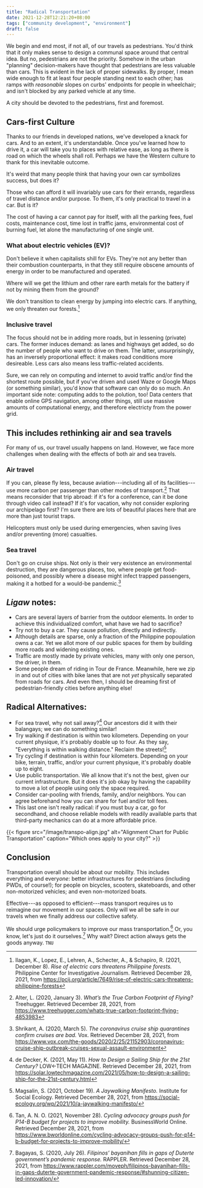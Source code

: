```yaml
---
title: "Radical Transportation"
date: 2021-12-28T12:21:20+08:00
tags: ["community development", "environment"]
draft: false
---
```


We begin and end most, if not all, of our travels as pedestrians. You'd
think that it only makes sense to design a communal space around that
central idea. But no, pedestrians are not the priority. Somehow in the
urban "planning" decision-makers have thought that pedestrians are less
valuable than cars. This is evident in the lack of proper sidewalks. By
proper, I mean wide enough to fit at least four people standing next to
each other; has ramps with *reasonable* slopes on curbs' endpoints for
people in wheelchair; and isn't blocked by any parked vehicle at any
time.

A city should be devoted to the pedestrians, first and foremost.

## Cars-first Culture

Thanks to our friends in developed nations,
we've developed a knack for cars.
And to an extent, it's understandable.
Once you've learned how to drive it,
a car will take you to places with relative ease,
as long as there is road on which the wheels shall roll.
Perhaps we have the Western culture to thank for this inevitable outcome.

It's weird that many people think that
having your own car symbolizes success,
but does it?

Those who can afford it will invariably use cars for their errands,
regardless of travel distance and/or purpose.
To them, it's only practical to travel in a car.
But is it?

The cost of having a car cannot pay for itself,
with all the parking fees, fuel costs, maintenance cost,
time lost in traffic jams, environmental cost of burning fuel,
let alone the manufacturing of one single unit.

### What about electric vehicles (EV)?

Don't believe it when capitalists shill for EVs. They're not any better
than their combustion counterparts, in that they still require obscene
amounts of energy in order to be manufactured and operated.

Where will we get the lithium and other rare earth metals for the battery if not
by mining them from the ground?

We don't transition to clean energy by jumping into electric cars.
If anything, we only threaten our forests.[^palawan]

[^palawan]: Ilagan, K., Lopez, E., Lehren, A., Schecter, A., & Schapiro, R. (2021, December 8). *Rise of electric cars threatens Philippine forests.* Philippine Center for Investigative Journalism. Retrieved December 28, 2021, from https://pcij.org/article/7649/rise-of-electric-cars-threatens-philippine-forests

### Inclusive travel

The focus should not be in adding more roads,
but in lessening (private) cars.
The former induces demand:
as lanes and highways get added,
so do the number of people who want to drive on them.
The latter, unsurprisingly, has an inversely proportional effect:
it makes road conditions more desireable.
Less cars also means less traffic-related accidents.

Sure, we can rely on computing and internet to avoid traffic and/or find the
shortest route possible,
but if you've driven and used Waze or Google Maps (or something similar),
you'd know that software can only do so much.
An important side note:
computing adds to the polution, too!
Data centers that enable online GPS navigation, among other things,
still use massive amounts of computational energy, and therefore
electricty from the power grid.

## This includes rethinking air and sea travels

For many of us, our travel usually happens on land.
However, we face more challenges when dealing with the effects of both air and
sea travels.

### Air travel

If you can, please fly less, because aviation---including all of its
facilities---use more carbon per passenger than
other modes of transport.[^air1]
That means reconsider that trip abroad:
if it's for a conference, can it be done through video call instead?
If it's for vacation, why not consider exploring our archipelago first?
I'm sure there are lots of beautiful places here that are more than just tourist traps.

[^air1]:Alter, L. (2020, January 3). *What’s the True Carbon Footprint of Flying?* Treehugger. Retrieved December 28, 2021, from https://www.treehugger.com/whats-true-carbon-footprint-flying-4853983

Helicopters must only be used during emergencies,
when saving lives and/or preventing (more) casualties.

### Sea travel

Don't go on cruise ships.
Not only is their very existence an environmental destruction,
they are dangerous places, too, where people get food-poisoned, and possibly where a disease might infect trapped passengers, making it a hotbed for a would-be pandemic.[^sea1]

[^sea1]: Shrikant, A. (2020, March 5). *The coronavirus cruise ship quarantines confirm cruises are bad.* Vox. Retrieved December 28, 2021, from https://www.vox.com/the-goods/2020/2/25/21152903/coronavirus-cruise-ship-outbreak-cruises-sexual-assault-environment

## *Ligaw* notes:
- Cars are several layers of barrier from the outdoor elements.
In order to achieve this individualized comfort,
what have we had to sacrifice?
- Try not to buy a car.
They cause pollution, directly and indirectly.
- Although details are sparse, only a fraction of the Philippine
  popoulation owns a car.
  Yet we allot more of our public spaces for them by building
  more roads and widening existing ones.
- Traffic are mostly made by private vehicles,
many with only one person, the driver, in them.
- Some people dream of riding in Tour de France.
Meanwhile, here we zip in and out of cities with bike lanes
that are not *yet* physically separated from roads for cars.
And even then, I should be dreaming first of
pedestrian-friendly cities before anything else!

## Radical Alternatives:
- For sea travel, why not sail away?[^sea2]
Our ancestors did it with their balangays;
we can do something similar!
- Try walking if destination is within two kilometers.
Depending on your current physique,
it's probably doable up to four.
As they say, "Everything is within walking distance."
Reclaim the streets![^jaywalking]
- Try cycling if destination is within four kilometers.
Depending on your bike, terrain, traffic, and/or your current physique, it's probably doable up to
eight.
- Use public transportation.
We all know that it's not the best,
given our current infrastructure.
But it does it's job okay by having the capability to move a lot of people using
only the space required.
- Consider car-pooling with friends, family, and/or neighbors.
You can agree beforehand how you can share for fuel and/or toll fees.
- This last one isn't really radical: if you must buy a car,
go for secondhand,
and choose reliable models with readily available parts
that third-party mechanics can do at a more affordable price.

[^sea2]: de Decker, K. (2021, May 11). *How to Design a Sailing Ship for the 21st Century?* LOW←TECH MAGAZINE. Retrieved December 28, 2021, from https://solar.lowtechmagazine.com/2021/05/how-to-design-a-sailing-ship-for-the-21st-century.html

{{< figure src="/image/transpo-align.jpg" alt="Alignment Chart for Public Transportation" caption="Which ones apply to your city?" >}}

## Conclusion

Transportation overall should be about our mobility.
This includes everything and every*one*:
better infrastructures for pedestrians (including PWDs, of course!);
for people on bicycles, scooters, skateboards, and other non-motorized vehicles;
and even non-motorized boats.

Effective---as opposed to efficient---mass transport requires us to reimagine our
movement in our spaces.
Only will we all be safe in our travels
when we finally address our collective safety.

We should urge policymakers to improve our mass transportation.[^policy]
Or, you know, let's just do it ourselves.[^diy]
Why wait?
Direct action always gets the goods anyway. `TNU`

[^policy]: Tan, A. N. O. (2021, November 28). *Cycling advocacy groups push for P14-B budget for projects to improve mobility.* BusinessWorld Online. Retrieved December 28, 2021, from https://www.bworldonline.com/cycling-advocacy-groups-push-for-p14-b-budget-for-projects-to-improve-mobility/
[^diy]: Bagayas, S. (2020, July 26). *Filipinos’ bayanihan fills in gaps of Duterte government’s pandemic response.* RAPPLER. Retrieved December 28, 2021, from https://www.rappler.com/moveph/filipinos-bayanihan-fills-in-gaps-duterte-government-pandemic-response/#shunning-citizen-led-innovation/

[^jaywalking]: Magsalin, S. (2021, October 19). *A Jaywalking Manifesto.* Institute for Social Ecology. Retrieved December 28, 2021, from https://social-ecology.org/wp/2021/10/a-jaywalking-manifesto/
